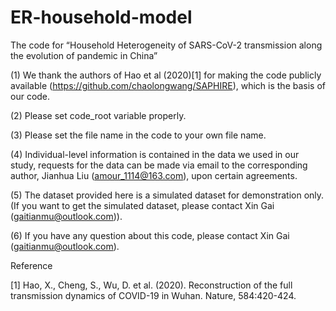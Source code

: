 # ER-household-model
The code for  “Household Heterogeneity of SARS-CoV-2 transmission along the evolution of pandemic in China”

(1)	We thank the authors of Hao et al (2020)[1] for making the code publicly available (https://github.com/chaolongwang/SAPHIRE), which is the basis of our code. 

(2)	Please set code_root variable properly.

(3)	Please set the file name in the code to your own file name.

(4)	Individual-level information is contained in the data we used in our study, requests for the data can be made via email to the corresponding author, Jianhua Liu (amour_1114@163.com), upon certain agreements.

(5)	The dataset provided here is a simulated dataset for demonstration only. 
(If you want to get the simulated dataset, please contact Xin Gai (gaitianmu@outlook.com)).

(6)	If you have any question about this code, please contact Xin Gai (gaitianmu@outlook.com).

Reference

[1]	Hao, X., Cheng, S., Wu, D. et al. (2020). Reconstruction of the full transmission dynamics of COVID-19 in Wuhan. Nature, 584:420-424.

